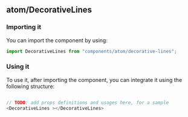 ## atom/DecorativeLines

<!-- TODO: add a description here! -->

### Importing it

You can import the component by using:

```js
import DecorativeLines from "components/atom/decorative-lines";
```

### Using it

To use it, after importing the component, you can integrate it using the following structure:

```js

// TODO: add props definitions and usages here, for a sample
<DecorativeLines ></DecorativeLines>

```